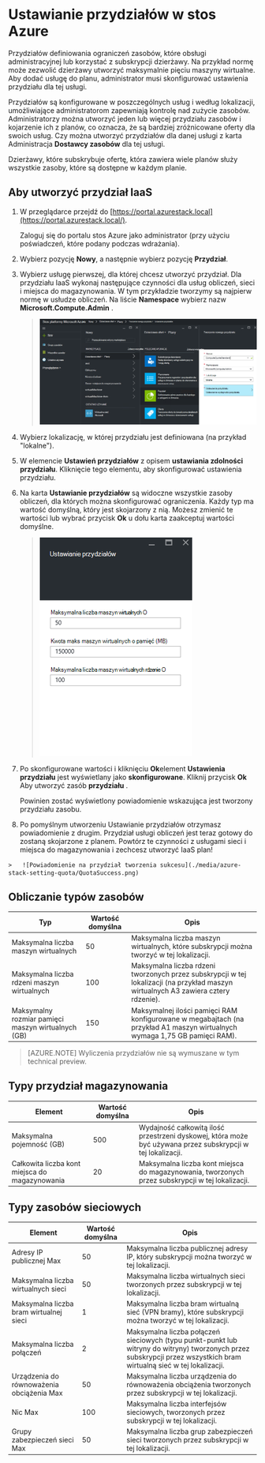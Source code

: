 <properties
    pageTitle="Przydziały w stos Azure | Microsoft Azure"
    description="Administratorzy Ustawianie przydziałów ograniczenia maksymalnej ilości zasobów, które dzierżaw mają dostęp do."
    services="azure-stack"
    documentationCenter=""
    authors="mattmcg"
    manager="byronr"
    editor=""/>

<tags
    ms.service="azure-stack"
    ms.workload="na"
    ms.tgt_pltfrm="na"
    ms.devlang="na"
    ms.topic="get-started-article"
    ms.date="09/26/2016"
    ms.author="mattmcg"/>



# <a name="set-quotas-in-azure-stack"></a>Ustawianie przydziałów w stos Azure

Przydziałów definiowania ograniczeń zasobów, które obsługi administracyjnej lub korzystać z subskrypcji dzierżawy. Na przykład normę może zezwolić dzierżawy utworzyć maksymalnie pięciu maszyny wirtualne. Aby dodać usługę do planu, administrator musi skonfigurować ustawienia przydziału dla tej usługi.

Przydziałów są konfigurowane w poszczególnych usług i według lokalizacji, umożliwiające administratorom zapewniają kontrolę nad zużycie zasobów. Administratorzy można utworzyć jeden lub więcej przydziału zasobów i kojarzenie ich z planów, co oznacza, że są bardziej zróżnicowane oferty dla swoich usług. Czy można utworzyć przydziałów dla danej usługi z karta Administracja **Dostawcy zasobów** dla tej usługi.

Dzierżawy, które subskrybuje ofertę, która zawiera wiele planów służy wszystkie zasoby, które są dostępne w każdym planie.

## <a name="to-create-an-iaas-quota"></a>Aby utworzyć przydział IaaS

1.  W przeglądarce przejdź do [https://portal.azurestack.local](https://portal.azurestack.local/).

    Zaloguj się do portalu stos Azure jako administrator (przy użyciu poświadczeń, które podany podczas wdrażania).

2.  Wybierz pozycję **Nowy**, a następnie wybierz pozycję **Przydział**.

3.  Wybierz usługę pierwszej, dla której chcesz utworzyć przydział. Dla przydziału IaaS wykonaj następujące czynności dla usług obliczeń, sieci i miejsca do magazynowania.
W tym przykładzie tworzymy są najpierw normę w usłudze obliczeń. Na liście **Namespace** wybierz nazw **Microsoft.Compute.Admin** .

    > ![Tworzenie nowego przydziału obliczeń](./media/azure-stack-setting-quota/NewComputeQuota.PNG)

4.  Wybierz lokalizację, w której przydziału jest definiowana (na przykład "lokalne").

5.  W elemencie **Ustawień przydziałów** z opisem **ustawiania zdolności przydziału**. Kliknięcie tego elementu, aby skonfigurować ustawienia przydziału.

6.  Na karta **Ustawianie przydziałów** są widoczne wszystkie zasoby obliczeń, dla których można skonfigurować ograniczenia. Każdy typ ma wartość domyślną, który jest skojarzony z nią. Możesz zmienić te wartości lub wybrać przycisk **Ok** u dołu karta zaakceptuj wartości domyślne.

    > ![Ustawianie przydziałów obliczeń](./media/azure-stack-setting-quota/SetQuotasBladeCompute.PNG)

7.  Po skonfigurowane wartości i kliknięciu **Ok**element **Ustawienia przydziału** jest wyświetlany jako **skonfigurowane**. Kliknij przycisk **Ok** Aby utworzyć zasób **przydziału** .

    Powinien zostać wyświetlony powiadomienie wskazująca jest tworzony przydziału zasobu.

8.   Po pomyślnym utworzeniu Ustawianie przydziałów otrzymasz powiadomienie z drugim. Przydział usługi obliczeń jest teraz gotowy do zostaną skojarzone z planem. Powtórz te czynności z usługami sieci i miejsca do magazynowania i zechcesz utworzyć IaaS plan!

    >   ![Powiadomienie na przydział tworzenia sukcesu](./media/azure-stack-setting-quota/QuotaSuccess.png)

## <a name="compute-quota-types"></a>Obliczanie typów zasobów

|**Typ**                    |**Wartość domyślna**| **Opis**|
|--------------------------- | ------------------------------------|------------------------------------------------------------------|
|Maksymalna liczba maszyn wirtualnych   |50|Maksymalna liczba maszyn wirtualnych, które subskrypcji można tworzyć w tej lokalizacji. |
|Maksymalna liczba rdzeni maszyn wirtualnych              |100|Maksymalna liczba rdzeni tworzonych przez subskrypcji w tej lokalizacji (na przykład maszyn wirtualnych A3 zawiera cztery rdzenie).|
|Maksymalny rozmiar pamięci maszyn wirtualnych (GB)         |150|Maksymalnej ilości pamięci RAM konfigurowane w megabajtach (na przykład A1 maszyn wirtualnych wymaga 1,75 GB pamięci RAM).|

> [AZURE.NOTE] Wyliczenia przydziałów nie są wymuszane w tym technical preview.

## <a name="storage-quota-types"></a>Typy przydział magazynowania

|**Element**                           |**Wartość domyślna**   |**Opis**|
|---------------------------------- |------------------- |-----------------------------------------------------------|
|Maksymalna pojemność (GB)              |500                 |Wydajność całkowitą ilość przestrzeni dyskowej, która może być używana przez subskrypcji w tej lokalizacji.|
|Całkowita liczba kont miejsca do magazynowania   |20                  |Maksymalna liczba kont miejsca do magazynowania, tworzonych przez subskrypcji w tej lokalizacji.|

## <a name="network-quota-types"></a>Typy zasobów sieciowych

|**Element**                                                   |**Wartość domyślna**   |**Opis**|
|----------------------------------------------------------| ------------------- |--------------------------------------------------------------------------------------------------------------------------------------------------------------------|
| Adresy IP publicznej Max                         |50                  |Maksymalna liczba publicznej adresy IP, który subskrypcji można tworzyć w tej lokalizacji. |
| Maksymalna liczba wirtualnych sieci                   |50                  |Maksymalna liczba wirtualnych sieci tworzonych przez subskrypcji w tej lokalizacji. |
| Maksymalna liczba bram wirtualnej sieci           |1                   |Maksymalna liczba bram wirtualną sieć (VPN bramy), które subskrypcji można tworzyć w tej lokalizacji. |
| Maksymalna liczba połączeń                |2                   |Maksymalna liczba połączeń sieciowych (typu punkt-punkt lub witryny do witryny) tworzonych przez subskrypcji przez wszystkich bram wirtualną sieć w tej lokalizacji. |
| Urządzenia do równoważenia obciążenia Max                     |50                  |Maksymalna liczba urządzenia do równoważenia obciążenia tworzonych przez subskrypcji w tej lokalizacji. |
| Nic Max                               |100                 |Maksymalna liczba interfejsów sieciowych, tworzonych przez subskrypcji w tej lokalizacji. |
| Grupy zabezpieczeń sieci Max            |50                  |Maksymalna liczba grup zabezpieczeń sieci tworzonych przez subskrypcji w tej lokalizacji. |

